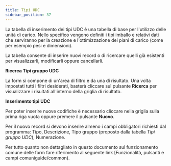 ```yaml
---
title: Tipi UDC
sidebar_position: 37
---
```


La tabella di inserimento dei tipi UDC è una tabella di base per l'utilizzo delle unità di carico. Nello specifico vengono definiti i tipi imballo e relativi dati che serviranno per la creazione e l'ottimizzazione dei piani di carico (come per esempio pesi e dimensioni).

La tabella consente di inserire nuovi record o di ricercare quelli già esistenti per visualizzarli, modificarli oppure cancellarli.

**Ricerca Tipi gruppo UDC**

La form si compone di un'area di filtro e da una di risultato. Una volta impostati tutti i filtri desiderati, basterà cliccare sul pulsante **Ricerca** per visualizzare i risultati all'interno della griglia di risultato.

**Inserimento tipi UDC**

Per poter inserire nuove codifiche è necessario cliccare nella griglia sulla prima riga vuota oppure premere il pulsante **Nuovo**. 

Per il nuovo record si devono inserire almeno i campi obbligatori richiesti dal programma: Tipo, Descrizione, Tipo gruppo (proposto dalla tabella *Tipi gruppo UDC*), Numerazione. 

Per tutto quanto non dettagliato in questo documento sul funzionamento comune delle form fare riferimento al seguente link [Funzionalità, pulsanti e campi comuniguide/common).